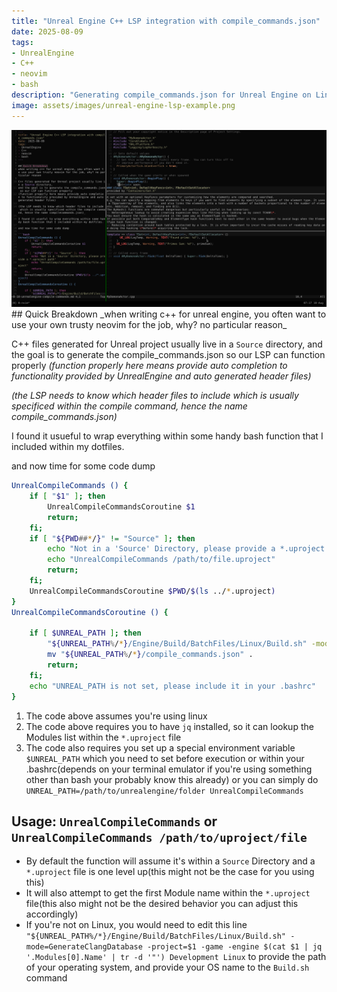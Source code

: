 ```yaml
---
title: "Unreal Engine C++ LSP integration with compile_commands.json"
date: 2025-08-09
tags: 
- UnrealEngine
- C++
- neovim
- bash
description: "Generating compile_commands.json for Unreal Engine on Linux to integrate with Neovim"
image: assets/images/unreal-engine-lsp-example.png
---
```

<img src="./assets/images/unreal-engine-lsp-example.png" />
## Quick Breakdown
_when writing c++ for unreal engine, you often want to use your own trusty neovim for the job, why? no particular reason_

C++ files generated for Unreal project usually live in a `Source` directory, 
and the goal is to generate the compile_commands.json so our LSP can function properly
_(function properly here means provide auto completion to functionality provided by UnrealEngine and auto generated header files)_

_(the LSP needs to know which header files to include which is usually specificed within the compile command, hence the name compile_commands.json)_

I found it usueful to wrap everything within some handy bash function that I included within my dotfiles.

and now time for some code dump

```bash
UnrealCompileCommands () {
    if [ "$1" ]; then
        UnrealCompileCommandsCoroutine $1
        return;
    fi;
    if [ "${PWD##*/}" != "Source" ]; then
        echo "Not in a 'Source' Directory, please provide a *.uproject path"
        echo "UnrealCompileCommands /path/to/file.uproject"
        return;
    fi;
    UnrealCompileCommandsCoroutine $PWD/$(ls ../*.uproject) 
}
UnrealCompileCommandsCoroutine () {

    if [ $UNREAL_PATH ]; then
        "${UNREAL_PATH%/*}/Engine/Build/BatchFiles/Linux/Build.sh" -mode=GenerateClangDatabase -project=$1 -game -engine $(cat $1 | jq '.Modules[0].Name' | tr -d '"') Development Linux
        mv "${UNREAL_PATH%/*}/compile_commands.json" .
        return;
    fi;
    echo "UNREAL_PATH is not set, please include it in your .bashrc"
}
```
1. The code above assumes you're using linux
2. The code above requires you to have `jq` installed, so it can lookup the Modules list within the `*.uproject` file
3. The code also requires you set up a special environment variable `$UNREAL_PATH`
    which you need to set before execution or within your .bashrc(depends on your terminal emulator if you're using something other than bash your probably know this already)
   or you can simply do `UNREAL_PATH=/path/to/unrealengine/folder UnrealCompileCommands`

## Usage: `UnrealCompileCommands` or `UnrealCompileCommands /path/to/uproject/file`
- By default the function will assume it's within a `Source` Directory and a `*.uproject` file is one level up(this might not be the case for you using this)
- It will also attempt to get the first Module name within the `*.uproject` file(this also might not be the desired behavior you can adjust this accordingly)
- If you're not on Linux, you would need to edit this line 
  `"${UNREAL_PATH%/*}/Engine/Build/BatchFiles/Linux/Build.sh" -mode=GenerateClangDatabase -project=$1 -game -engine $(cat $1 | jq '.Modules[0].Name' | tr -d '"') Development Linux`
  to provide the path of your operating system, and provide your OS name to the `Build.sh` command
